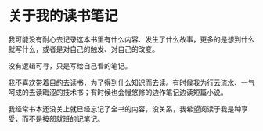 # 关于我的读书笔记

我可能没有耐心去记录这本书里有什么内容、发生了什么故事，更多的是想到什么就写什么，或者是对自己的触发、对自己的改变。

没有逻辑可寻，只是写给自己看的笔记。

我不喜欢带着目的去读书，为了得到什么知识而去读。有时候我为行云流水、一气呵成的去读晦涩的技术书；有时候也会慢悠修的边作笔记边读短篇小说。

我经常书本还没关上就已经忘记了全书的内容，没关系，我希望阅读于我是种享受，而不是按部就班的记笔记。


